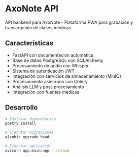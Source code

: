 # AxoNote API

API backend para AxoNote - Plataforma PWA para grabación y transcripción de clases médicas.

## Características

- FastAPI con documentación automática
- Base de datos PostgreSQL con SQLAlchemy
- Procesamiento de audio con Whisper
- Sistema de autenticación JWT
- Integración con servicios de almacenamiento (MinIO)
- Procesamiento asíncrono con Celery
- Análisis LLM y post-procesamiento
- Integración con fuentes médicas

## Desarrollo

```bash
# Instalar dependencias
poetry install

# Ejecutar migraciones
alembic upgrade head

# Ejecutar aplicación
uvicorn app.main:app --reload
```
